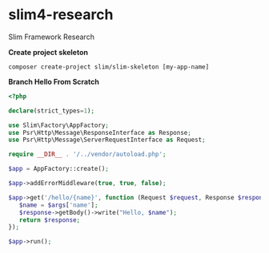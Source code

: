 # slim4-research #
Slim Framework Research

**Create project skeleton**
```batch
composer create-project slim/slim-skeleton [my-app-name]
```

**Branch Hello From Scratch**
```php
<?php

declare(strict_types=1);

use Slim\Factory\AppFactory;
use Psr\Http\Message\ResponseInterface as Response;
use Psr\Http\Message\ServerRequestInterface as Request;

require __DIR__ . '/../vendor/autoload.php';

$app = AppFactory::create();

$app->addErrorMiddleware(true, true, false);

$app->get('/hello/{name}', function (Request $request, Response $response, $args) {
   $name = $args['name'];
   $response->getBody()->write("Hello, $name");
   return $response;
});

$app->run();
```